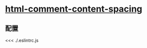 # [html-comment-content-spacing](https://eslint.vuejs.org/rules/html-comment-content-spacing.html)

## 配置

<<< ./.eslintrc.js
